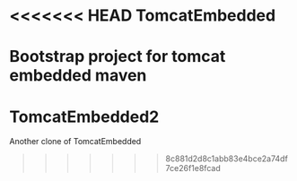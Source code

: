 <<<<<<< HEAD
TomcatEmbedded
==============

Bootstrap project for tomcat embedded maven
=======
TomcatEmbedded2
===============

Another clone of TomcatEmbedded
>>>>>>> 8c881d2d8c1abb83e4bce2a74df7ce26f1e8fcad
